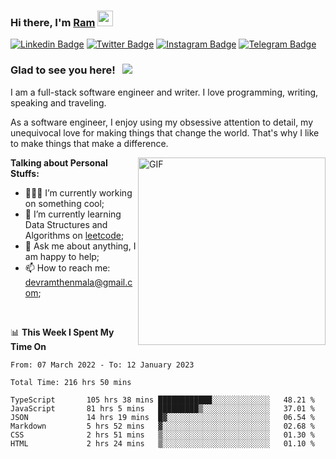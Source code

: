 ### Hi there, I'm <a href="#" target="_blank">Ram</a> <img src="https://media.giphy.com/media/hvRJCLFzcasrR4ia7z/giphy.gif" width="25" height="25">

[![Linkedin Badge](https://img.shields.io/badge/-LinkedIn-0e76a8?style=flat-square&logo=Linkedin&logoColor=white)](https://www.linkedin.com/in/ramdevengineer/)
[![Twitter Badge](https://img.shields.io/badge/-Twitter-00acee?style=flat-square&logo=Twitter&logoColor=white)](https://twitter.com/ramthenmala)
[![Instagram Badge](https://img.shields.io/badge/-Instagram-e4405f?style=flat-square&logo=Instagram&logoColor=white)](https://instagram.com/ramthenmala/)
[![Telegram Badge](https://img.shields.io/badge/-Telegram-0088cc?style=flat-square&logo=Telegram&logoColor=white)](https://t.me/ramthenmala)

### Glad to see you here! &nbsp; ![](https://visitor-badge.glitch.me/badge?page_id=ramthenmala)

I am a full-stack software engineer and writer. I love programming, writing, speaking and traveling.

As a software engineer, I enjoy using my obsessive attention to detail, my unequivocal love for making things that change the world. That's why I like to make things that make a difference.

<img align="right" alt="GIF" src="https://user-images.githubusercontent.com/4328468/157245666-f4dd5472-5b11-4727-baaf-69e90e372b69.gif?raw=true" width="300" />

**Talking about Personal Stuffs:**

- 👨🏻‍💻 I’m currently working on something cool;
- 🚀 I’m currently learning Data Structures and Algorithms on [leetcode](https://leetcode.com/ramthenmala);
- 💬 Ask me about anything, I am happy to help; 
- 📫 How to reach me: devramthenmala@gmail.com;

</br>

📊 **This Week I Spent My Time On** 
<!--START_SECTION:waka-->

```text
From: 07 March 2022 - To: 12 January 2023

Total Time: 216 hrs 50 mins

TypeScript       105 hrs 38 mins ████████████░░░░░░░░░░░░░   48.21 %
JavaScript       81 hrs 5 mins   █████████▒░░░░░░░░░░░░░░░   37.01 %
JSON             14 hrs 19 mins  █▓░░░░░░░░░░░░░░░░░░░░░░░   06.54 %
Markdown         5 hrs 52 mins   ▓░░░░░░░░░░░░░░░░░░░░░░░░   02.68 %
CSS              2 hrs 51 mins   ▒░░░░░░░░░░░░░░░░░░░░░░░░   01.30 %
HTML             2 hrs 24 mins   ▒░░░░░░░░░░░░░░░░░░░░░░░░   01.10 %
```

<!--END_SECTION:waka-->



